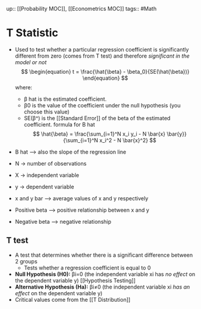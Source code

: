 up:: [[Probability MOC]], [[Econometrics MOC]]
tags:: #Math
# T Statistic
 - Used to test whether a particular regression coefficient is significantly different from zero (comes from T test) and therefore *significant in the model or not*
$$ \begin{equation} t = \frac{\hat{\beta} - \beta_0}{SE(\hat{\beta})} \end{equation} $$
where: 
	- β hat is the estimated coefficient.
	- β0 is the value of the coefficient under the null hypothesis (you choose this value)
	- SE(β^) is the [[Standard Error]] of the beta of the estimated coefficient.
formula for B hat
$$ \hat{\beta} = \frac{\sum_{i=1}^N x_i y_i - N \bar{x} \bar{y}}{\sum_{i=1}^N x_i^2 - N \bar{x}^2} $$
- B hat --> also the slope of the regression line
- N -> number of observations
- X -> independent variable
- y -> dependent variable
- x and y bar --> average values of x and y respectively

- Positive beta --> positive relationship between x and y
- Negative beta --> negative relationship

## T test
- A test that determines whether there is a significant difference between 2 groups
	- Tests whether a regression coefficient is equal to 0
- **Null Hypothesis (H0​):** βi=0 (the independent variable xi​ has *no effect* on the dependent variable y) [[Hypothesis Testing]]
- **Alternative Hypothesis (Ha):** βi≠0 (the independent variable xi​ *has an effect* on the dependent variable y)
- Critical values come from the [[T Distribution]]
